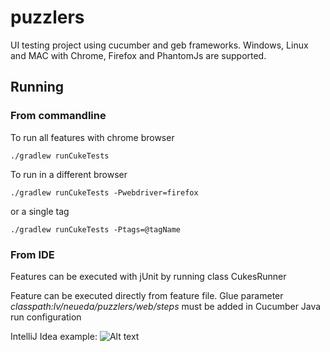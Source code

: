 # puzzlers
UI testing project using cucumber and geb frameworks.
Windows, Linux and MAC with Chrome, Firefox and PhantomJs are supported.

## Running
### From commandline
To run all features with chrome browser

    ./gradlew runCukeTests
To run in a different browser

    ./gradlew runCukeTests -Pwebdriver=firefox
or a single tag

    ./gradlew runCukeTests -Ptags=@tagName
### From IDE
Features can be executed with jUnit by running class CukesRunner

Feature can be executed directly from feature file. Glue parameter _classpath:lv/neueda/puzzlers/web/steps_ must be added in Cucumber Java run configuration

IntelliJ Idea example:
![Alt text](/../screenshot/cucumber_ide.png?raw=true)
